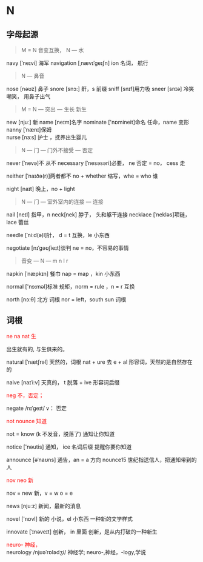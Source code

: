 # N

## 字母起源

> M = N ⾳变互换， N — ⽔

navy [ˈneɪvi] 海军
navigation [ˌnævɪˈgeɪʃn] ion 名词， 航⾏

> N — ⿐⾳

nose [nəʊz] ⿐⼦
snore [snɔ:] 鼾，s 前缀
sniff [snɪf]⽤⼒吸
sneer [snɪə] 冷笑 嘲笑， ⽤⿐⼦出⽓

> M = N — 突出 — ⽣⻓ 新⽣

new [njuː] 新
name [neɪm]名字
nominate ['nɒmineit]命名 任命，name 变形
nanny [ˈnænɪ]保姆  
nurse [nɜːs] 护⼠ ，抚养出⽣婴⼉

> N — ⻔ — ⻔外不接受 — 否定

never [ˈnevə]不 从不
necessary [ˈnesəsəri]必要， ne 否定 = no， cess ⾛

neither [ˈnaɪðə(r)]两者都不 no + whether 缩写，whe = who 谁

night [naɪt] 晚上，no + light

> N — ⻔ — 室外室内的连接 — 连接

nail [neɪl] 指甲，n
neck[nek] 脖⼦， 头和躯⼲连接
necklace [ˈnekləs]项链， lace 蕾丝

needle [ˈniːd(ə)l]针， d = t 互换，le ⼩东⻄

negotiate [nɪˈɡəʊʃieɪt]谈判 ne = no，不容易的事情

> ⾳变 — N — m n l r

napkin [ˈnæpkɪn] 餐⼱ nap = map ，kin ⼩东⻄

normal ['nɔ:məl]标准 规矩，norm = rule ，n = r 互换

north [nɔːθ] 北⽅ 词根 nor = left，south sun 词根

## 词根

<div style="color:red">
ne na nat ⽣
</div>

出生就有的, 与生俱来的。

natural [ˈnætʃrəl] 天然的，词根 nat + ure 去 e + al 形容词，天然的是⾃然存在的

naive [naɪˈi:v] 天真的， t 脱落 + ive 形容词后缀

<div style="color:red">
neg 不，否定；
</div>

negate /nɪˈɡeɪt/ v： 否定

<div style="color:red">
not nounce 知道 
</div>

not = know (k 不发音，脱落了) 通知让你知道

notice ['nəutis] 通知， ice 名词后缀 提醒你要你知道

announce [əˈnaʊns] 通告，an = a ⽅向 nounce15 世纪指送信⼈，把通知带到的⼈

<div style="color:red">
nov neo 新 
</div>

nov = new 新，v = w o = e

news [njuːz] 新闻，最新的消息

novel ['nɒvl] 新的 ⼩说，el ⼩东⻄ ⼀种新的⽂学样式

innovate [ˈɪnəveɪt] 创新， in ⾥⾯ 创新，是从内打破的⼀种新⽣

<div style="color:red">
neuro- 神经，
</div>
neurology /njʊəˈrɒlədʒi/ 神经学; neuro-,神经，-logy,学说
